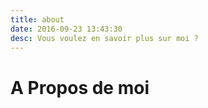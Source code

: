 ```yaml
---
title: about
date: 2016-09-23 13:43:30
desc: Vous voulez en savoir plus sur moi ?
---
```

# A Propos de moi
